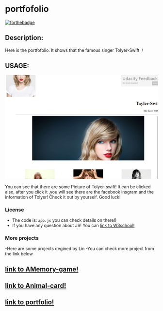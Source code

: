 
portfofolio
===========
[![forthebadge](https://forthebadge.com/images/badges/uses-js.svg)](https://forthebadge.com)

**Description:**
-----------

Here is the portfofolio. It shows that the famous singer Tolyer-Swift ！ 

USAGE:
-----

![Alt text](pic1.png)


You can see that there are some Picture of Tolyer-swift! It can be clicked also, after you click it ,you will see there are the facebook insgram and the information of Tolyer! Check it out by yourself. Good luck!

### License

- The code is: `app.js` you can check details on there!)
- If you have any question about JS! You can [link to W3school!](https://www.w3schools.com/)


### More projects


-Here are some projects degined by Lin
-You can check more project from the link below 


[link to AMemory-game!](https://github.com/linzhoucool/The-coolest-matching-memory-game-ever-from-Lin-in-2018)
-----------------------

[link to Animal-card!](https://github.com/linzhoucool/animal-card)
-----------------------

[link to portfolio!](https://github.com/linzhoucool/portfolio)
-----------------------



